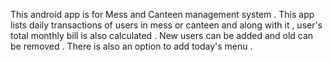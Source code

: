 This android app is for Mess and Canteen management system . This app lists daily transactions of users in mess or canteen and along with it , user's total monthly bill is also calculated . New users can be added and old can be removed . There is also an option to add today's menu .
